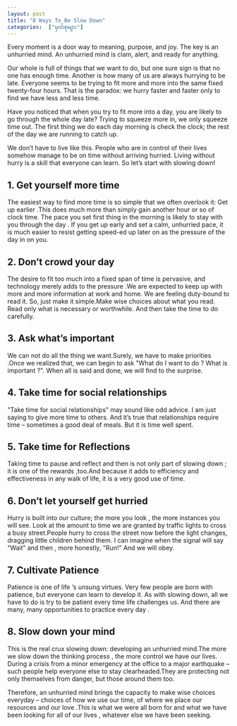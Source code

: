 ```yaml
---
layout: post
title: "8 Ways To Be Slow Down"
categories:  ["မှတ်စုများ"]
---
```


Every moment is a door way to meaning, purpose, and joy. The key is an  unhurried mind. An  unhurried mind is clam, alert, and ready for anything.

Our whole is full of things that we want to do, but one sure sign is that no one has enough time. Another is how many of us are always hurrying to be late. Everyone seems to be trying to fit more and more into the same fixed twenty-four hours. That is the paradox: we hurry faster and faster only to find we have less and less time.
<!-- more -->

Have you noticed that when you try to fit more into a day, you are likely to go through the whole day late? Trying to squeeze more in, we only squeeze time out. The first thing we do each day morning is check the clock; the rest of the day we are running to catch up.

We don’t have to live like this. People who are in control of their lives somehow manage to be on time without arriving hurried. Living without hurry is a skill that everyone can learn. So let’s start with slowing down!

## 1. Get yourself more time


The easiest way to find more time is so simple that we often overlook it: Get up earlier .This does much more than simply gain another hour or so of clock time. The pace you set first thing in the morning is likely to stay with you through the day . If you get up early and set a calm, unhurried pace, it is much easier to resist getting speed-ed up later on as the pressure of the day in on you.


## 2. Don’t crowd your day


The desire to fit too much into a fixed span of time is pervasive, and technology merely adds to the pressure .We are expected to keep up with more and more information at work and home. We are feeling duty-bound  to read it. So, just make it simple.Make wise choices about what you read. Read only what is necessary or worthwhile. And then take the time to do carefully.


## 3. Ask what’s important


We can not do all the thing we want.Surely, we have to make priorities .Once we realized that, we can begin to ask "What do I want to do ? What is important ?". When all is said and done, we will find to the surprise.

## 4. Take time for social relationships

"Take time for social relationships" may sound like odd advice. I am just saying to give more time to others. And it’s true that relationships require time – sometimes a good deal of meals. But it is time well spent.


## 5. Take time for Reflections


Taking time to pause and reflect and then is not only part of slowing down ; it is one of the rewards ,too.And because it adds to efficiency and effectiveness in any walk of life, it is a very good use of time.


## 6. Don’t let yourself get hurried


Hurry is built into our culture; the more you look , the more instances you will see. Look at the amount to time we are granted by traffic lights to cross a busy street.People hurry to cross  the street now before the light changes, dragging little children  behind them. I can imagine when the signal will say “Wait” and then , more honestly, "Run!" And we will obey.


## 7. Cultivate Patience


Patience is one of life ‘s unsung virtues. Very few people are born with patience, but everyone can learn to develop it. As with slowing down, all we have to do is try to be patient every time life challenges us. And there are many, many opportunities to practice every day .


## 8. Slow down your mind


This is the real crux slowing down: developing an unhurried mind.The more we slow down the thinking process , the more control we have our lives. During a crisis from a minor emergency at the office to a major earthquake – such people help everyone else to stay clearheaded.They are protecting not only themselves from danger, but those around them too.

Therefore, an unhurried mind brings the capacity to make wise choices everyday – choices of how we use our time, of where we place our resources and our love .This is what we were all born for and what we have been looking for all of our lives , whatever else we have been seeking.
